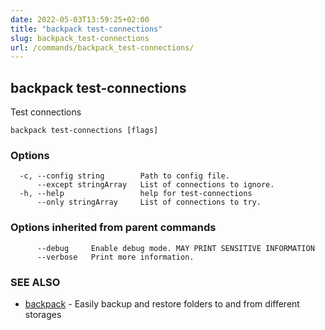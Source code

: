 ```yaml
---
date: 2022-05-03T13:59:25+02:00
title: "backpack test-connections"
slug: backpack_test-connections
url: /commands/backpack_test-connections/
---
```

## backpack test-connections

Test connections

```
backpack test-connections [flags]
```

### Options

```
  -c, --config string        Path to config file.
      --except stringArray   List of connections to ignore.
  -h, --help                 help for test-connections
      --only stringArray     List of connections to try.
```

### Options inherited from parent commands

```
      --debug     Enable debug mode. MAY PRINT SENSITIVE INFORMATION
      --verbose   Print more information.
```

### SEE ALSO

* [backpack](/commands/backpack/)	 - Easily backup and restore folders to and from different storages

